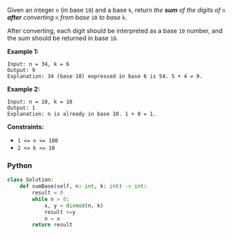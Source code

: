 Given an integer  `n`  (in base  `10`) and a base  `k`, return  _the  **sum**  of the digits of_ `n` _**after**  converting_ `n` _from base_ `10` _to base_ `k`.

After converting, each digit should be interpreted as a base  `10`  number, and the sum should be returned in base  `10`.

**Example 1:**
```
Input: n = 34, k = 6
Output: 9
Explanation: 34 (base 10) expressed in base 6 is 54. 5 + 4 = 9.
```

**Example 2:**
```
Input: n = 10, k = 10
Output: 1
Explanation: n is already in base 10. 1 + 0 = 1.
```


**Constraints:**

-   `1 <= n <= 100`
-   `2 <= k <= 10`


### Python
```python
class Solution:
    def sumBase(self, n: int, k: int) -> int:
        result = 0
        while n > 0:
            x, y = divmod(n, k)
            result +=y 
            n = x
        return result
```